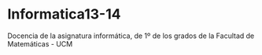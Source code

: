 Informatica13-14
================

Docencia de la asignatura informática, de 1º de los grados de la Facultad de Matemáticas - UCM
